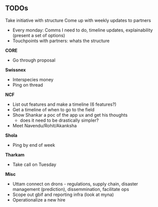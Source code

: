 ## TODOs

Take initiative with structure
Come up with weekly updates to partners 
* Every monday: Comms I need to do, timeline updates, explainability (present a set of options) 
* Touchpoints with partners: whats the structure

__CORE__

* Go through proposal

__Swissnex__

* Interspecies money
* Ping on thread 

__NCF__

* List out features and make a timeline (6 features?)
* Get a timeline of when to go to the field 
* Show Shankar a poc of the app ux and get his thoughts 
	- does it need to be drastically simpler? 
* Meet Navendu/Rohit/Akanksha

__Shola__

* Ping by end of week

__Tharkam__

* Take call on Tuesday 

__Misc__

* Uttam connect on drons - regulations, supply chain, disaster management (prediction), dissemmination, facilitate ops 
* Scope out gbif and reporting infra (look at myna) 
* Operationalize a new hire 
